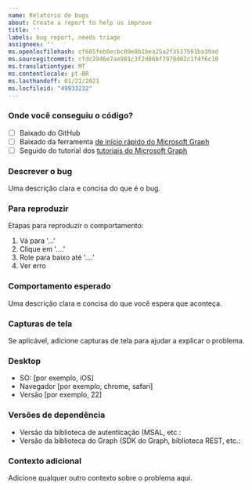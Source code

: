 ```yaml
---
name: Relatório de bugs
about: Create a report to help us improve
title: ''
labels: bug report, needs triage
assignees: ''
ms.openlocfilehash: cf685feb0ecbc09e8b1bea25a2f3517591ba39ad
ms.sourcegitcommit: cfdc2946e7ae981c3f2d86bf7978d02c1f4f6c10
ms.translationtype: MT
ms.contentlocale: pt-BR
ms.lasthandoff: 01/21/2021
ms.locfileid: "49933232"
---
```

### <a name="where-did-you-get-the-code"></a>Onde você conseguiu o código?

- [ ] Baixado do GitHub
- [ ] Baixado da ferramenta [de início rápido do Microsoft Graph](https://developer.microsoft.com/graph/quick-start)
- [ ] Seguido do tutorial dos [tutoriais do Microsoft Graph](https://docs.microsoft.com/graph/tutorials)

### <a name="describe-the-bug"></a>Descrever o bug

Uma descrição clara e concisa do que é o bug.

### <a name="to-reproduce"></a>Para reproduzir

Etapas para reproduzir o comportamento:

1. Vá para '...'
1. Clique em '....'
1. Role para baixo até '....'
1. Ver erro

### <a name="expected-behavior"></a>Comportamento esperado

Uma descrição clara e concisa do que você espera que aconteça.

### <a name="screenshots"></a>Capturas de tela

Se aplicável, adicione capturas de tela para ajudar a explicar o problema.

### <a name="desktop"></a>Desktop

- SO: [por exemplo, iOS]
- Navegador [por exemplo, chrome, safari]
- Versão [por exemplo, 22]

### <a name="dependency-versions"></a>Versões de dependência

- Versão da biblioteca de autenticação (MSAL, etc.:
- Versão da biblioteca do Graph (SDK do Graph, biblioteca REST, etc.:

### <a name="additional-context"></a>Contexto adicional

Adicione qualquer outro contexto sobre o problema aqui.
